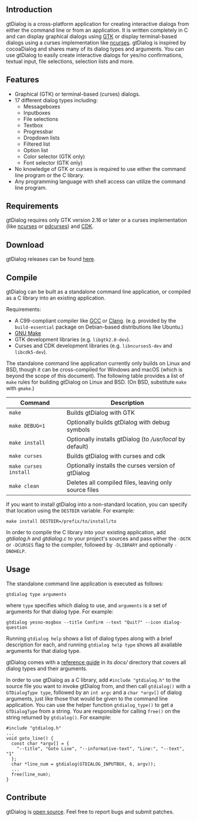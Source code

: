 ## Introduction

gtDialog is a cross-platform application for creating interactive dialogs from either the
command line or from an application. It is written completely in C and can display graphical
dialogs using [GTK][] or display terminal-based dialogs using a curses implementation like
[ncurses][]. gtDialog is inspired by cocoaDialog and shares many of its dialog types and
arguments. You can use gtDialog to easily create interactive dialogs for yes/no confirmations,
textual input, file selections, selection lists and more.

[GTK]: https://gtk.org
[ncurses]: https://invisible-island.net/ncurses/ncurses.html

## Features

* Graphical (GTK) or terminal-based (curses) dialogs.
* 17 different dialog types including:
  + Messageboxes
  + Inputboxes
  + File selections
  + Textbox
  + Progressbar
  + Dropdown lists
  + Filtered list
  + Option list
  + Color selector (GTK only)
  + Font selector (GTK only)
* No knowledge of GTK or curses is required to use either the command line program or the
  C library.
* Any programming language with shell access can utilize the command line program.

## Requirements

gtDialog requires only GTK version 2.16 or later or a curses implementation (like [ncurses][]
or [pdcurses][]) and [CDK][].

[ncurses]: https://invisible-island.net/ncurses/ncurses.html
[pdcurses]: https://pdcurses.org
[CDK]: https://invisible-island.net/cdk/

## Download

gtDialog releases can be found [here][].

[here]: https://github.com/orbitalquark/gtdialog/releases

## Compile

gtDialog can be built as a standalone command line application, or compiled as a C library into
an existing application.

Requirements:

* A C99-compliant compiler like [GCC][] or [Clang][]. (e.g. provided by the `build-essential`
  package on Debian-based distributions like Ubuntu.)
* [GNU Make][]
* GTK development libraries (e.g. `libgtk2.0-dev`).
* Curses and CDK development libraries (e.g. `libncurses5-dev` and `libcdk5-dev`).

The standalone command line application currently only builds on Linux and BSD, though it can be
cross-compiled for Windows and macOS (which is beyond the scope of this document). The following
table provides a list of `make` rules for building gtDialog on Linux and BSD. (On BSD, substitute
`make` with `gmake`.)

Command | Description
-|-
`make` | Builds gtDialog with GTK
`make DEBUG=1` | Optionally builds gtDialog with debug symbols
`make install` | Optionally installs gtDialog (to */usr/local* by default)
`make curses` | Builds gtDialog with curses and cdk
`make curses install` | Optionally installs the curses version of gtDialog
`make clean` | Deletes all compiled files, leaving only source files

If you want to install gtDialog into a non-standard location, you can specify that location
using the `DESTDIR` variable. For example:

    make install DESTDIR=/prefix/to/install/to

In order to compile the C library into your existing application, add *gtdialog.h* and
*gtdialog.c* to your project's sources and pass either the `-DGTK` or `-DCURSES` flag to the
compiler, followed by `-DLIBRARY` and optionally `-DNOHELP`.

[GCC]: https://gcc.gnu.org
[Clang]: https://clang.llvm.org/
[GNU Make]: https://www.gnu.org/software/make/

## Usage

The standalone command line application is executed as follows:

    gtdialog type arguments

where `type` specifies which dialog to use, and `arguments` is a set of arguments for that
dialog type. For example:

    gtdialog yesno-msgbox --title Confirm --text "Quit?" --icon dialog-question

Running `gtdialog help` shows a list of dialog types along with a brief description for each,
and running `gtdialog help type` shows all available arguments for that dialog type.

gtDialog comes with a [reference guide][] in its *docs/* directory that covers all dialog types
and their arguments.

In order to use gtDialog as a C library, add `#include "gtdialog.h"` to the source file you
want to invoke gtDialog from, and then call `gtdialog()` with a `GTDialogType type`, followed
by an `int argc` and a `char *argv[]` of dialog arguments, just like those that would be given
to the command line application. You can use the helper function `gtdialog_type()` to get a
`GTDialogType` from a string. You are responsible for calling `free()` on the string returned by
`gtdialog()`. For example:

    #include "gtdialog.h"
    ...
    void goto_line() {
      const char *argv[] = {
        "--title", "Goto Line", "--informative-text", "Line:", "--text", "1"
      };
      char *line_num = gtdialog(GTDIALOG_INPUTBOX, 6, argv));
      ...
      free(line_num);
    }

[reference guide]: manual.html

## Contribute

gtDialog is [open source][]. Feel free to report bugs and submit patches.

[open source]: https://github.com/orbitalquark/gtdialog
